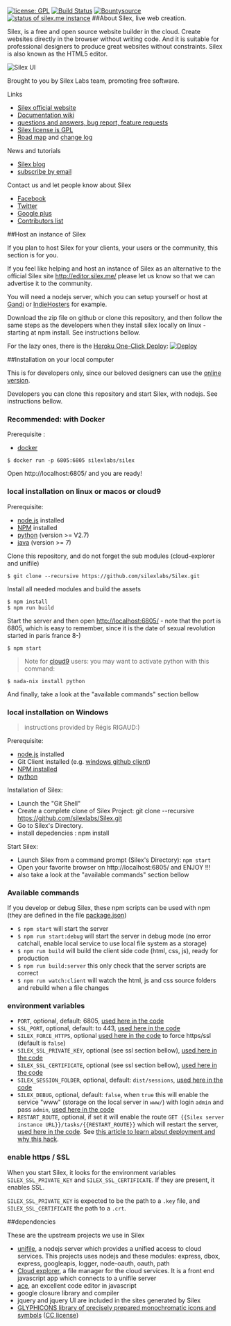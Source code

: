 [![license: GPL](https://img.shields.io/badge/license-GPL-green.svg)](http://www.silexlabs.org/silex/silex-licensing/)
[![Build Status](https://circleci.com/gh/silexlabs/Silex.svg?style=svg)](https://circleci.com/gh/silexlabs/Silex)
[![Bountysource](https://www.bountysource.com/badge/tracker?tracker_id=672465)](https://www.bountysource.com/trackers/672465-silex?utm_source=672465&utm_medium=shield&utm_campaign=TRACKER_BADGE)
[![status of silex.me instance](http://monitoshi.lexoyo.me/badge/1477989142014-3680)](https://editor.silex.me)
##About Silex, live web creation.

Silex, is a free and open source website builder in the cloud. Create websites directly in the browser without writing code. And it is suitable for professional designers to produce great websites without constraints. Silex is also known as the HTML5 editor.

![Silex UI](https://github.com/silexlabs/www.silex.me/raw/gh-pages/assets/silex-ui.gif)

Brought to you by Silex Labs team, promoting free software.

Links
* [Silex official website](http://www.silex.me/)
* [Documentation wiki](https://github.com/silexlabs/Silex/wiki)
* [questions and answers, bug report, feature requests](http://www.silexlabs.org/silex/)
* [Silex license is GPL](http://www.silexlabs.org/silex/silex-licensing/)
* [Road map](https://github.com/silexlabs/Silex/blob/master/docs/roadmap.md) and [change log](https://github.com/silexlabs/Silex/blob/master/docs/change-log.md)

News and tutorials

* [Silex blog](http://www.silexlabs.org/category/the-blog/blog-silex/)
* [subscribe by email](http://eepurl.com/F48q5)

Contact us and let people know about Silex

* [Facebook](http://www.facebook.com/silexlabs)
* [Twitter](https://twitter.com/silexlabs)
* [Google plus](https://plus.google.com/communities/107373636457908189681)
* [Contributors list](https://github.com/silexlabs/Silex/blob/master/docs/contributors.md)

##Host an instance of Silex

If you plan to host Silex for your clients, your users or the community, this section is for you.

If you feel like helping and host an instance of Silex as an alternative to the official Silex site http://editor.silex.me/ please let us know so that we can advertise it to the community.

You will need a nodejs server, which you can setup yourself or host at [Gandi](https://www.gandi.net/) or [IndieHosters](https://indiehosters.net/shop/product/silex-23) for example.

Download the zip file on github or clone this repository, and then follow the same steps as the developers when they install silex locally on linux - starting at npm install. See instructions bellow.

For the lazy ones, there is the [Heroku One-Click Deploy](https://heroku.com/deploy): [![Deploy](https://www.herokucdn.com/deploy/button.png)](https://heroku.com/deploy?template=https://github.com/silexlabs/Silex/tree/master)

##Installation on your local computer

This is for developers only, since our beloved designers can use the [online version](http://editor.silex.me/).

Developers you can clone this repository and start Silex, with nodejs. See instructions bellow.

### Recommended: with Docker

Prerequisite :
* [docker](https://www.docker.com/)

```
$ docker run -p 6805:6805 silexlabs/silex
```

Open http://localhost:6805/ and you are ready!

### local installation on linux or macos or cloud9

Prerequisite:

* [node.js](http://nodejs.org/) installed
* [NPM](https://npmjs.org/) installed
* [python](https://www.python.org/downloads/) (version >= V2.7)
* [java](https://www.java.com/en/download/index.jsp) (version >= 7)

Clone this repository, and do not forget the sub modules (cloud-explorer and unifile)

```
$ git clone --recursive https://github.com/silexlabs/Silex.git
```

Install all needed modules and build the assets

```
$ npm install
$ npm run build
```

Start the server and then open [http://localhost:6805/](http://localhost:6805/) - note that the port is 6805, which is easy to remember, since it is the date of sexual revolution started in paris france 8-)

```
$ npm start
```

> Note for [cloud9](http://c9.io) users: you may want to activate python with this command:

```
$ nada-nix install python
```

And finally, take a look at the "available commands" section bellow

### local installation on Windows

> instructions provided by Régis RIGAUD:)

Prerequisite:

* [node.js](http://nodejs.org/) installed
* Git Client installed (e.g. [windows github client](http://windows.github.com/))
* [NPM installed](https://npmjs.org/)
* [python](https://www.python.org/downloads/)

Installation of Silex:

* Launch the "Git Shell"
* Create a complete clone of Silex Project: git clone --recursive https://github.com/silexlabs/Silex.git
* Go to Silex's Directory.
* install depedencies : npm install

Start Silex:

* Launch Silex from a command prompt (Silex's Directory): `npm start`
* Open your favorite browser on http://localhost:6805/ and ENJOY !!!
* also take a look at the "available commands" section bellow

### Available commands

If you develop or debug Silex, these npm scripts can be used with npm (they are defined in the file [package.json](./package.json))

* `$ npm start` will start the server
* `$ npm run start:debug` will start the server in debug mode (no error catchall, enable local service to use local file system as a storage)
* `$ npm run build` will build the client side code (html, css, js), ready for production
* `$ npm run build:server` this only check that the server scripts are correct
* `$ npm run watch:client` will watch the html, js and css source folders and rebuild when a file changes

### environment variables

* `PORT`, optional, default: 6805, [used here in the code](dist/server/server.js#L148)
* `SSL_PORT`, optional, default: to 443, [used here in the code]()
* `SILEX_FORCE_HTTPS`, optional [used here in the code](dist/server/server.js#102) to force https/ssl (default is `false`)
* `SILEX_SSL_PRIVATE_KEY`, optional (see ssl section bellow), [used here in the code](dist/server/server.js#L124)
* `SILEX_SSL_CERTIFICATE`, optional (see ssl section bellow), [used here in the code](dist/server/server.js#L124)
* `SILEX_SESSION_FOLDER`, optional, default: `dist/sessions`, [used here in the code](dist/server/server.js#L53)
* `SILEX_DEBUG`, optional, default: `false`, when `true` this will enable the service "www" (storage on the local server in `www/`) with login `admin` and pass `admin`, [used here in the code](dist/server/server.js#L78)
* `RESTART_ROUTE`, optional, if set it will enable the route `GET {{Silex server instance URL}}/tasks/{{RESTART_ROUTE}}` which will restart the server, [used here in the code](dist/server/silex-tasks.js#L58). See [this article to learn about deployment and why this hack](http://the.webapp.cat/2015/07/Deploy-to-Gandi-Simple-Hosting.html).

### enable https / SSL

When you start Silex, it looks for the environment variables `SILEX_SSL_PRIVATE_KEY` and `SILEX_SSL_CERTIFICATE`. If they are present, it enables SSL.

`SILEX_SSL_PRIVATE_KEY` is expected to be the path to a `.key` file, and `SILEX_SSL_CERTIFICATE` the path to a  `.crt`.

##dependencies

These are the upstream projects we use in Silex

* [unifile](https://github.com/silexlabs/unifile), a nodejs server which provides a unified access to cloud services. This projects uses nodejs and these modules: express, dbox, express, googleapis, logger, node-oauth, oauth, path
* [Cloud explorer](https://github.com/silexlabs/cloud-explorer), a file manager for the cloud services. It is a front end javascript app which connects to a unifile server
* [ace](http://ace.c9.io/), an excellent code editor in javascript
* google closure library and compiler
* jquery and jquery UI are included in the sites generated by Silex
* [GLYPHICONS library of precisely prepared monochromatic icons and symbols](http://glyphicons.com/) ([CC license](http://creativecommons.org/licenses/by/3.0/))
